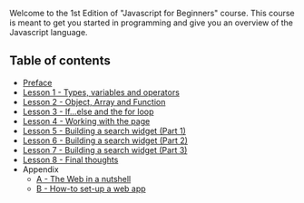 Welcome to the 1st Edition of "Javascript for Beginners" course. This course is meant to get you started in programming and give you an overview of the Javascript language.

## Table of contents
* [Preface](preface.md)
* [Lesson 1 - Types, variables and operators](lesson1.md)
* [Lesson 2 - Object, Array and Function](lesson2.md)
* [Lesson 3 - If…else and the for loop ](lesson3.md)
* [Lesson 4 - Working with the page](lesson4.md)
* [Lesson 5 - Building a search widget (Part 1)](lesson5.md)
* [Lesson 6 - Building a search widget (Part 2)](lesson6.md)
* [Lesson 7 - Building a search widget (Part 3)](lesson7.md)
* [Lesson 8 - Final thoughts](lesson8.md)
* Appendix
    * [A - The Web in a nutshell](appendixA.md)
    * [B - How-to set-up a web app](appendixB.md)
